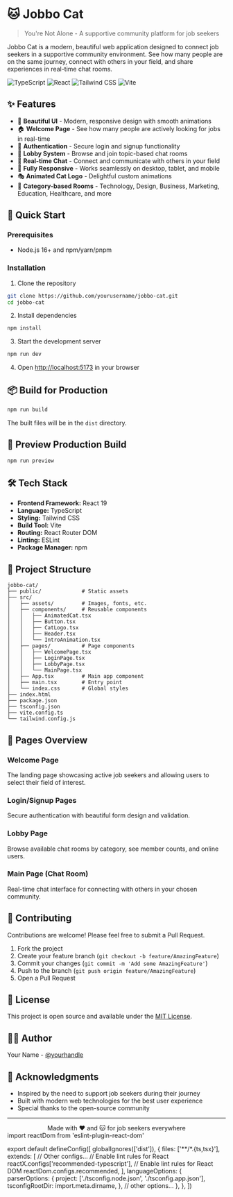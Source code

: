 # 🐱 Jobbo Cat

> You're Not Alone - A supportive community platform for job seekers

Jobbo Cat is a modern, beautiful web application designed to connect job seekers in a supportive community environment. See how many people are on the same journey, connect with others in your field, and share experiences in real-time chat rooms.

![TypeScript](https://img.shields.io/badge/TypeScript-007ACC?style=for-the-badge&logo=typescript&logoColor=white)
![React](https://img.shields.io/badge/React-20232A?style=for-the-badge&logo=react&logoColor=61DAFB)
![Tailwind CSS](https://img.shields.io/badge/Tailwind_CSS-38B2AC?style=for-the-badge&logo=tailwind-css&logoColor=white)
![Vite](https://img.shields.io/badge/Vite-646CFF?style=for-the-badge&logo=vite&logoColor=white)

## ✨ Features

- 🎨 **Beautiful UI** - Modern, responsive design with smooth animations
- 🏠 **Welcome Page** - See how many people are actively looking for jobs in real-time
- 🔐 **Authentication** - Secure login and signup functionality
- 🚪 **Lobby System** - Browse and join topic-based chat rooms
- 💬 **Real-time Chat** - Connect and communicate with others in your field
- 📱 **Fully Responsive** - Works seamlessly on desktop, tablet, and mobile
- 🎭 **Animated Cat Logo** - Delightful custom animations
- 🌈 **Category-based Rooms** - Technology, Design, Business, Marketing, Education, Healthcare, and more

## 🚀 Quick Start

### Prerequisites

- Node.js 16+ and npm/yarn/pnpm

### Installation

1. Clone the repository
```bash
git clone https://github.com/yourusername/jobbo-cat.git
cd jobbo-cat
```

2. Install dependencies
```bash
npm install
```

3. Start the development server
```bash
npm run dev
```

4. Open [http://localhost:5173](http://localhost:5173) in your browser

## 📦 Build for Production

```bash
npm run build
```

The built files will be in the `dist` directory.

## 🧪 Preview Production Build

```bash
npm run preview
```

## 🛠️ Tech Stack

- **Frontend Framework:** React 19
- **Language:** TypeScript
- **Styling:** Tailwind CSS
- **Build Tool:** Vite
- **Routing:** React Router DOM
- **Linting:** ESLint
- **Package Manager:** npm

## 📁 Project Structure

```
jobbo-cat/
├── public/             # Static assets
├── src/
│   ├── assets/         # Images, fonts, etc.
│   ├── components/     # Reusable components
│   │   ├── AnimatedCat.tsx
│   │   ├── Button.tsx
│   │   ├── CatLogo.tsx
│   │   ├── Header.tsx
│   │   └── IntroAnimation.tsx
│   ├── pages/          # Page components
│   │   ├── WelcomePage.tsx
│   │   ├── LoginPage.tsx
│   │   ├── LobbyPage.tsx
│   │   └── MainPage.tsx
│   ├── App.tsx         # Main app component
│   ├── main.tsx        # Entry point
│   └── index.css       # Global styles
├── index.html
├── package.json
├── tsconfig.json
├── vite.config.ts
└── tailwind.config.js
```

## 🎨 Pages Overview

### Welcome Page
The landing page showcasing active job seekers and allowing users to select their field of interest.

### Login/Signup Pages
Secure authentication with beautiful form design and validation.

### Lobby Page
Browse available chat rooms by category, see member counts, and online users.

### Main Page (Chat Room)
Real-time chat interface for connecting with others in your chosen community.

## 🤝 Contributing

Contributions are welcome! Please feel free to submit a Pull Request.

1. Fork the project
2. Create your feature branch (`git checkout -b feature/AmazingFeature`)
3. Commit your changes (`git commit -m 'Add some AmazingFeature'`)
4. Push to the branch (`git push origin feature/AmazingFeature`)
5. Open a Pull Request

## 📝 License

This project is open source and available under the [MIT License](LICENSE).

## 👨‍💻 Author

Your Name - [@yourhandle](https://github.com/yourusername)

## 🙏 Acknowledgments

- Inspired by the need to support job seekers during their journey
- Built with modern web technologies for the best user experience
- Special thanks to the open-source community

---

<div align="center">
Made with ❤️ and 🐱 for job seekers everywhere
</div>
import reactDom from 'eslint-plugin-react-dom'

export default defineConfig([
  globalIgnores(['dist']),
  {
    files: ['**/*.{ts,tsx}'],
    extends: [
      // Other configs...
      // Enable lint rules for React
      reactX.configs['recommended-typescript'],
      // Enable lint rules for React DOM
      reactDom.configs.recommended,
    ],
    languageOptions: {
      parserOptions: {
        project: ['./tsconfig.node.json', './tsconfig.app.json'],
        tsconfigRootDir: import.meta.dirname,
      },
      // other options...
    },
  },
])
```
